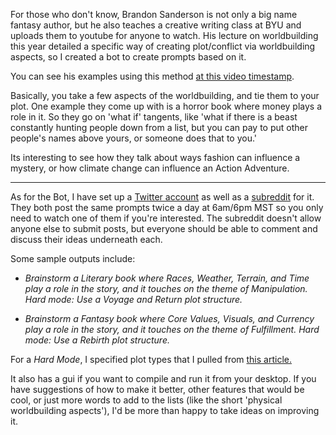 For those who don't know, Brandon Sanderson is not only a big name fantasy author, but he also teaches a creative writing class at BYU and uploads them to youtube for anyone to watch. His lecture on worldbuilding this year detailed a specific way of creating plot/conflict via worldbuilding aspects, so I created a bot to create prompts based on it.

You can see his examples using this method [at this video timestamp](https://youtu.be/V2KpWOLTXx8?list=PLSH_xM-KC3Zv-79sVZTTj-YA6IAqh8qeQ&t=3363).

Basically, you take a few aspects of the worldbuilding, and tie them to your plot. One example they come up with is a horror book where money plays a role in it. So they go on 'what if' tangents, like 'what if there is a beast constantly hunting people down from a list, but you can pay to put other people's names above yours, or someone does that to you.' 

Its interesting to see how they talk about ways fashion can influence a mystery, or how climate change can influence an Action Adventure.

---------------

As for the Bot, I have set up a [Twitter account](https://twitter.com/BrainstormCent1) as well as a [subreddit](https://www.reddit.com/r/BrainstormPrompts/) for it. They both post the same prompts twice a day at 6am/6pm MST so you only need to watch one of them if you're interested. The subreddit doesn't allow anyone else to submit posts, but everyone should be able to comment and discuss their ideas underneath each.

Some sample outputs include:

- *Brainstorm a Literary book where Races, Weather, Terrain, and Time play a role in the story, and it touches on the theme of Manipulation. Hard mode: Use a Voyage and Return plot structure.*

- *Brainstorm a Fantasy book where Core Values, Visuals, and Currency play a role in the story, and it touches on the theme of Fulfillment. Hard mode: Use a Rebirth plot structure.*

For a *Hard Mode*, I specified plot types that I pulled from [this article.](https://www.how-to-write-a-book-now.com/basic-plots.html)

It also has a gui if you want to compile and run it from your desktop. If you have suggestions of how to make it better, other features that would be cool, or just more words to add to the lists (like the short 'physical worldbuilding aspects'), I'd be more than happy to take ideas on improving it.
